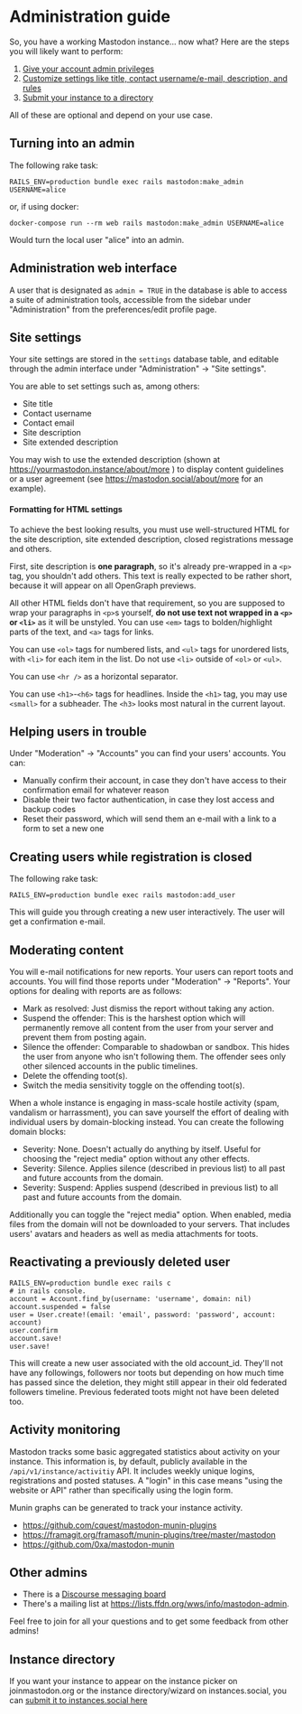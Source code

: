 Administration guide
====================

So, you have a working Mastodon instance... now what? Here are the steps you will likely want to perform:

1. [Give your account admin privileges](#turning-into-an-admin)
2. [Customize settings like title, contact username/e-mail, description, and rules](#site-settings)
3. [Submit your instance to a directory](#instance-directory)

All of these are optional and depend on your use case.

## Turning into an admin

The following rake task:

    RAILS_ENV=production bundle exec rails mastodon:make_admin USERNAME=alice

or, if using docker:

    docker-compose run --rm web rails mastodon:make_admin USERNAME=alice

Would turn the local user "alice" into an admin.

## Administration web interface

A user that is designated as `admin = TRUE` in the database is able to access a suite of administration tools, accessible from the sidebar under "Administration" from the preferences/edit profile page.

## Site settings

Your site settings are stored in the `settings` database table, and editable through the admin interface under "Administration" -> "Site settings".

You are able to set settings such as, among others:

- Site title
- Contact username
- Contact email
- Site description
- Site extended description

You may wish to use the extended description (shown at https://yourmastodon.instance/about/more ) to display content guidelines or a user agreement (see https://mastodon.social/about/more for an example).

#### Formatting for HTML settings

To achieve the best looking results, you must use well-structured HTML for the site description, site extended description, closed registrations message and others.

First, site description is **one paragraph**, so it's already pre-wrapped in a `<p>` tag, you shouldn't add others. This text is really expected to be rather short, because it will appear on all OpenGraph previews.

All other HTML fields don't have that requirement, so you are supposed to wrap your paragraphs in `<p>`s yourself, **do not use text not wrapped in a `<p>` or `<li>`** as it will be unstyled. You can use `<em>` tags to bolden/highlight parts of the text, and `<a>` tags for links.

You can use `<ol>` tags for numbered lists, and `<ul>` tags for unordered lists, with `<li>` for each item in the list. Do not use `<li>` outside of `<ol>` or `<ul>`.

You can use `<hr />` as a horizontal separator.

You can use `<h1>`-`<h6>` tags for headlines. Inside the `<h1>` tag, you may use `<small>` for a subheader. The `<h3>` looks most natural in the current layout.

## Helping users in trouble

Under "Moderation" -> "Accounts" you can find your users' accounts. You can:

- Manually confirm their account, in case they don't have access to their confirmation email for whatever reason
- Disable their two factor authentication, in case they lost access and backup codes
- Reset their password, which will send them an e-mail with a link to a form to set a new one

## Creating users while registration is closed

The following rake task:

    RAILS_ENV=production bundle exec rails mastodon:add_user

This will guide you through creating a new user interactively. The user will get a confirmation e-mail.

## Moderating content

You will e-mail notifications for new reports. Your users can report toots and accounts. You will find those reports under "Moderation" -> "Reports". Your options for dealing with reports are as follows:

- Mark as resolved: Just dismiss the report without taking any action.
- Suspend the offender: This is the harshest option which will permanently remove all content from the user from your server and prevent them from posting again.
- Silence the offender: Comparable to shadowban or sandbox. This hides the user from anyone who isn't following them. The offender sees only other silenced accounts in the public timelines.
- Delete the offending toot(s).
- Switch the media sensitivity toggle on the offending toot(s).

When a whole instance is engaging in mass-scale hostile activity (spam, vandalism or harrassment), you can save yourself the effort of dealing with individual users by domain-blocking instead. You can create the following domain blocks:

- Severity: None. Doesn't actually do anything by itself. Useful for choosing the "reject media" option without any other effects.
- Severity: Silence. Applies silence (described in previous list) to all past and future accounts from the domain.
- Severity: Suspend: Applies suspend (described in previous list) to all past and future accounts from the domain.

Additionally you can toggle the "reject media" option. When enabled, media files from the domain will not be downloaded to your servers. That includes users' avatars and headers as well as media attachments for toots.

## Reactivating a previously deleted user

    RAILS_ENV=production bundle exec rails c
    # in rails console.
    account = Account.find_by(username: 'username', domain: nil)
    account.suspended = false
    user = User.create!(email: 'email', password: 'password', account: account)
    user.confirm
    account.save!
    user.save!

This will create a new user associated with the old account_id. They'll not have any followings, followers nor toots but depending on how much time has passed since the deletion, they might still appear in their old federated followers timeline. Previous federated toots might not have been deleted too.

## Activity monitoring

Mastodon tracks some basic aggregated statistics about activity on your instance. This information is, by default, publicly available in the `/api/v1/instance/activitiy` API. It includes weekly unique logins, registrations and posted statuses. A "login" in this case means "using the website or API" rather than specifically using the login form.

Munin graphs can be generated to track your instance activity.

* https://github.com/cquest/mastodon-munin-plugins
* https://framagit.org/framasoft/munin-plugins/tree/master/mastodon
* https://github.com/0xa/mastodon-munin

## Other admins

- There is a [Discourse messaging board](https://discourse.joinmastodon.org)
- There's a mailing list at https://lists.ffdn.org/wws/info/mastodon-admin.

Feel free to join for all your questions and to get some feedback from other admins!

## Instance directory

If you want your instance to appear on the instance picker on joinmastodon.org or the instance directory/wizard on instances.social, you can [submit it to instances.social here](https://instances.social/admin)
